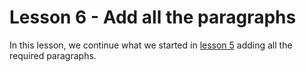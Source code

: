 # Lesson 6 - Add all the paragraphs

In this lesson, we continue what we started in [lesson 5](https://github.com/sasadangelo/html-hero/tree/master/part-1/lesson-05) adding all the required paragraphs.
